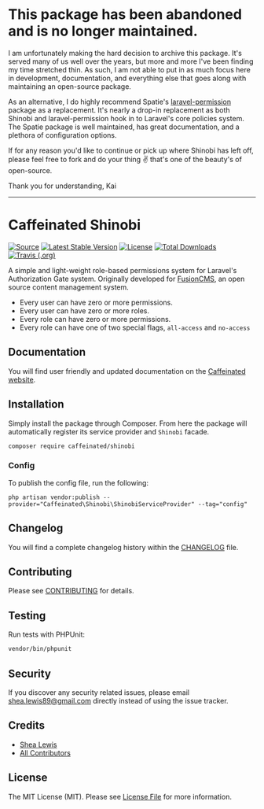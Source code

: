 # This package has been abandoned and is no longer maintained.

I am unfortunately making the hard decision to archive this package. It's served many of us well over the years, but more and more I've been finding my time stretched thin. As such, I am not able to put in as much focus here in development, documentation, and everything else that goes along with maintaining an open-source package.

As an alternative, I do highly recommend Spatie's [laravel-permission](https://github.com/spatie/laravel-permission) package as a replacement. It's nearly a drop-in replacement as both Shinobi and laravel-permission hook in to Laravel's core policies system. The Spatie package is well maintained, has great documentation, and a plethora of configuration options.

If for any reason you'd like to continue or pick up where Shinobi has left off, please feel free to fork and do your thing :v: that's one of the beauty's of open-source.

Thank you for understanding,
Kai

---

# Caffeinated Shinobi
[![Source](https://img.shields.io/badge/source-caffeinated/shinobi-blue.svg?style=flat-square)](https://github.com/caffeinated/shinobi)
[![Latest Stable Version](https://poser.pugx.org/caffeinated/shinobi/v/stable?format=flat-square)](https://packagist.org/packages/caffeinated/shinobi)
[![License](https://img.shields.io/badge/license-MIT-brightgreen.svg?style=flat-square)](https://tldrlegal.com/license/mit-license)
[![Total Downloads](https://img.shields.io/packagist/dt/caffeinated/shinobi.svg?style=flat-square)](https://packagist.org/packages/caffeinated/shinobi)
[![Travis (.org)](https://img.shields.io/travis/caffeinated/shinobi.svg?style=flat-square)](https://travis-ci.org/caffeinated/shinobi)

A simple and light-weight role-based permissions system for Laravel's Authorization Gate system. Originally developed for [FusionCMS](https://github.com/fusioncms/fusioncms), an open source content management system.

- Every user can have zero or more permissions.
- Every user can have zero or more roles.
- Every role can have zero or more permissions.
- Every role can have one of two special flags, `all-access` and `no-access`

## Documentation
You will find user friendly and updated documentation on the [Caffeinated website](https://caffeinatedpackages.com/guide/packages/shinobi.html).

## Installation
Simply install the package through Composer. From here the package will automatically register its service provider and `Shinobi` facade.

```
composer require caffeinated/shinobi
```

### Config
To publish the config file, run the following:

```
php artisan vendor:publish --provider="Caffeinated\Shinobi\ShinobiServiceProvider" --tag="config"
```

## Changelog
You will find a complete changelog history within the [CHANGELOG](CHANGELOG.md) file.

## Contributing
Please see [CONTRIBUTING](CONTRIBUTING.md) for details.

## Testing
Run tests with PHPUnit:

```bash
vendor/bin/phpunit
```

## Security
If you discover any security related issues, please email shea.lewis89@gmail.com directly instead of using the issue tracker.

## Credits
- [Shea Lewis](https://github.com/kaidesu)
- [All Contributors](../../contributors)

## License
The MIT License (MIT). Please see [License File](LICENSE.md) for more information.
